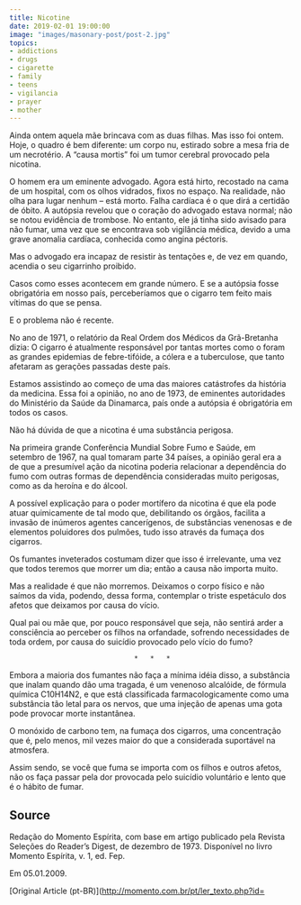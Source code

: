 ```yaml
---
title: Nicotine
date: 2019-02-01 19:00:00
image: "images/masonary-post/post-2.jpg"
topics: 
- addictions
- drugs
- cigarette
- family
- teens
- vigilancia
- prayer
- mother
---
```


Ainda ontem aquela mãe brincava com as duas filhas. Mas isso foi ontem.
Hoje, o quadro é bem diferente: um corpo nu, estirado sobre a mesa fria de um
necrotério. A “causa mortis” foi um tumor cerebral provocado pela nicotina.

O homem era um eminente advogado. Agora está hirto, recostado na cama
de um hospital, com os olhos vidrados, fixos no espaço. Na realidade, não olha
para lugar nenhum – está morto. Falha cardíaca é o que dirá a certidão de
óbito. A autópsia revelou que o coração do advogado estava normal; não se notou
evidência de trombose. No entanto, ele já tinha sido avisado para não fumar,
uma vez que se encontrava sob vigilância médica, devido a uma grave anomalia
cardíaca, conhecida como angina péctoris.

Mas o advogado era incapaz de resistir às tentações e, de vez em
quando, acendia o seu cigarrinho proibido.

Casos como esses acontecem em grande número. E se a autópsia fosse
obrigatória em nosso país, perceberíamos que o cigarro tem feito mais vítimas
do que se pensa.

E o problema não é recente.

No ano de 1971, o relatório da Real Ordem dos Médicos da Grã-Bretanha
dizia: O cigarro é atualmente responsável por tantas mortes como o foram as
grandes epidemias de febre-tifóide, a cólera e a tuberculose, que tanto
afetaram as gerações passadas deste país.

Estamos assistindo ao começo de uma das maiores catástrofes da história
da medicina. Essa foi a opinião, no ano de 1973, de eminentes autoridades do
Ministério da Saúde da Dinamarca, país onde a autópsia é obrigatória em todos
os casos.

Não há dúvida de que a nicotina é uma substância perigosa.

Na primeira grande Conferência Mundial Sobre Fumo e Saúde, em setembro
de 1967, na qual tomaram parte 34 países, a opinião geral era a de que a
presumível ação da nicotina poderia relacionar a dependência do fumo com outras
formas de dependência consideradas muito perigosas, como as da heroína e do
álcool.

A possível explicação para o poder mortífero da nicotina é que ela pode
atuar quimicamente de tal modo que, debilitando os órgãos, facilita a invasão
de inúmeros agentes cancerígenos, de substâncias venenosas e de elementos
poluidores dos pulmões, tudo isso através da fumaça dos cigarros.

Os fumantes inveterados costumam dizer que isso é irrelevante, uma vez
que todos teremos que morrer um dia; então a causa não importa muito.

Mas a realidade é que não morremos. Deixamos o corpo físico e não
saímos da vida, podendo, dessa forma, contemplar o triste espetáculo dos afetos
que deixamos por causa do vício.

Qual pai ou mãe que, por pouco responsável que seja, não sentirá arder
a consciência ao perceber os filhos na orfandade, sofrendo necessidades de toda
ordem, por causa do suicídio provocado pelo vício do fumo?

                                   *   *   *

Embora a maioria dos fumantes não faça a mínima idéia disso, a
substância que inalam quando dão uma tragada, é um venenoso alcalóide, de
fórmula química C10H14N2, e que está classificada farmacologicamente como uma
substância tão letal para os nervos, que uma injeção de apenas uma gota pode
provocar morte instantânea.

O monóxido de carbono tem, na fumaça dos cigarros, uma concentração que
é, pelo menos, mil vezes maior do que a considerada suportável na atmosfera.

Assim sendo, se você que fuma se importa com os filhos e outros afetos,
não os faça passar pela dor provocada pelo suicídio voluntário e lento que é o
hábito de fumar.

## Source
Redação do Momento Espírita, com base em artigo publicado
pela Revista Seleções do Reader’s Digest, de dezembro de 1973.
Disponível no livro Momento Espírita, v. 1, ed. Fep.

Em 05.01.2009.

[Original Article (pt-BR)](http://momento.com.br/pt/ler_texto.php?id=
